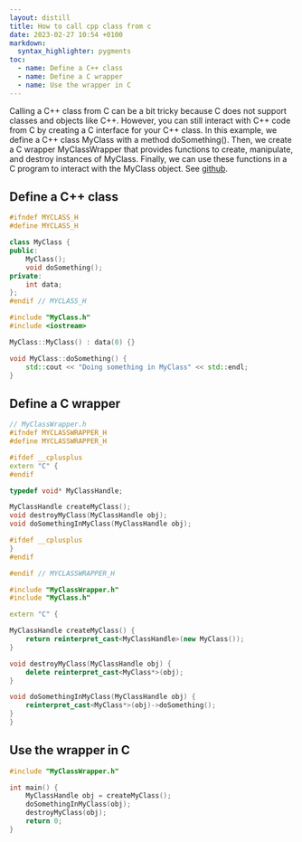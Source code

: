```yaml
---
layout: distill
title: How to call cpp class from c
date: 2023-02-27 10:54 +0100
markdown: 
  syntax_highlighter: pygments
toc:
  - name: Define a C++ class
  - name: Define a C wrapper
  - name: Use the wrapper in C
---
```


Calling a C++ class from C can be a bit tricky because C does not support classes and objects like C++. However, you can still interact with C++ code from C by creating a C interface for your C++ class. In this example, we define a C++ class MyClass with a method doSomething(). Then, we create a C wrapper MyClassWrapper that provides functions to create, manipulate, and destroy instances of MyClass. Finally, we can use these functions in a C program to interact with the MyClass object. See [github](https://github.com/ggluo/Call-cpp-class-from-c).

## Define a C++ class

```cpp
#ifndef MYCLASS_H
#define MYCLASS_H

class MyClass {
public:
    MyClass();
    void doSomething();
private:
    int data;
};
#endif // MYCLASS_H
```

```cpp
#include "MyClass.h"
#include <iostream>

MyClass::MyClass() : data(0) {}

void MyClass::doSomething() {
    std::cout << "Doing something in MyClass" << std::endl;
}
```

## Define a C wrapper

```cpp
// MyClassWrapper.h
#ifndef MYCLASSWRAPPER_H
#define MYCLASSWRAPPER_H

#ifdef __cplusplus
extern "C" {
#endif

typedef void* MyClassHandle;

MyClassHandle createMyClass();
void destroyMyClass(MyClassHandle obj);
void doSomethingInMyClass(MyClassHandle obj);

#ifdef __cplusplus
}
#endif

#endif // MYCLASSWRAPPER_H

```

```cpp
#include "MyClassWrapper.h"
#include "MyClass.h"

extern "C" {

MyClassHandle createMyClass() {
    return reinterpret_cast<MyClassHandle>(new MyClass());
}

void destroyMyClass(MyClassHandle obj) {
    delete reinterpret_cast<MyClass*>(obj);
}

void doSomethingInMyClass(MyClassHandle obj) {
    reinterpret_cast<MyClass*>(obj)->doSomething();
}
}

```

## Use the wrapper in C

```cpp
#include "MyClassWrapper.h"

int main() {
    MyClassHandle obj = createMyClass();
    doSomethingInMyClass(obj);
    destroyMyClass(obj);
    return 0;
}

```
